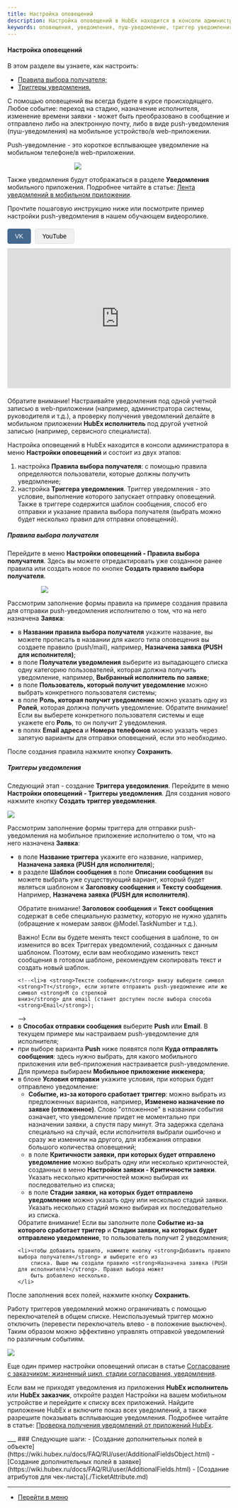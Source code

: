 ```yaml
---
title: Настройка оповещений
description: Настройка оповещений в HubEx находится в консоли администратора в меню Настройки оповещений и состоит из двух этапов. Настройки Правила выбора получателя, с помощью котрого определяются пользователи для получения уведомления. И настройки Триггера уведомления - специального условия, выполнение которого запускает отправку оповещений. Также в триггере содержится шаблон сообщения, способ его отправки и указание правила выбора получателя.
keywords: оповещения, уведомления, пуш-уведомление, триггер уведомления, hubex, хабекс, хубекс, хабикс
---
```



#### Настройка оповещений
<html>
<head>
    <style>
        .video-player-container {
            margin: 20px 0;
        }
        .video-source-selector {
            margin-bottom: 10px;
        }
        .source-btn {
            padding: 8px 16px;
            background: #f0f0f0;
            border: 1px solid #ddd;
            cursor: pointer;
            margin-right: 5px;
            border-radius: 4px;
            font-family: Arial, sans-serif;
            font-size: 14px;
            transition: all 0.3s ease;
        }
        .source-btn:hover {
            background: #e0e0e0;
        }
        .source-btn.active {
            background: #45688e;
            color: white;
            border-color: #45688e;
        }
        .video-frame {
            width: 560px;
            height: 315px;
            max-width: 100%;
        }
        .video-frame iframe {
            width: 100%;
            height: 100%;
            border: none;
        }
    </style>
<meta charset="utf-8">
</head>
<body>
<p>В этом разделе вы узнаете, как настроить:</p>
<ul>
    <li><a href="#rule">Правила выбора получателя;</a></li>
    <li><a href="#notiftrig">Триггеры уведомления.</a></li>
</ul>

<p>С помощью оповещений вы всегда будете в курсе происходящего. Любое событие: переход на стадию, назначение
    исполнителя,
    изменение времени заявки - может быть преобразовано в сообщение и отправлено либо на электронную почту, либо в
    виде
    push-уведомления (пуш-уведомления) на мобильное устройство/в web-приложении.</p>
<p>Push-уведомление - это короткое всплывающее уведомление на мобильном телефоне/в web-приложении. </p>
<div>
    <img style="margin: 0 auto; display: block; max-width: 40%;"
         src="/attachments/images/FAQ/ADMIN/Notifications/Push.jpg"/>
</div>
<p>Также уведомления будут отображаться в разделе <strong>Уведомления</strong> мобильного приложения. Подробнее читайте в статье: <a
        href="https://wiki.hubex.ru/docs/FAQ/RU/user/NotificationInMob.html">Лента уведомлений в мобильном
    приложении</a>. </p>

<p>Прочтите пошаговую инструкцию ниже или посмотрите пример настройки push-уведомления в нашем обучающем
    видеоролике.</p>

<div class="video-player-container" data-player-id="player22">
    <div class="video-source-selector">
        <button class="source-btn active" data-source="vk">VK</button>
        <button class="source-btn" data-source="youtube">YouTube</button>
    </div>
    <div class="video-embed">
        <div class="video-frame youtube-frame" style="display: none;">
            <iframe src="https://www.youtube.com/embed/93iMHUnSK94" loading="lazy" allow="accelerometer; encrypted-media; gyroscope; picture-in-picture" allowfullscreen></iframe>
        </div>
        <div class="video-frame vk-frame" style="display: block;">
            <iframe src="https://vkvideo.ru/video_ext.php?oid=-187865475&id=456239091&hd=2&autoplay=0" allowfullscreen></iframe>
        </div>
    </div>
</div>

<p>Обратите внимание! Настраивайте уведомления под одной учетной записью в web-приложении (например, администратора
    системы, руководителя и т.д.), а проверку получения уведомлений делайте в мобильном приложении <strong>HubEx
        исполнитель</strong> под другой учетной записью (например, сервисного специалиста). </p>

<p>Настройка оповещений в HubEx находится в консоли администратора в меню <strong>Настройки оповещений</strong> и
    состоит из двух
    этапов:</p>
<ol>
    <li>настройка <strong id="#rule">Правила выбора получателя</strong>: с помощью правила определяются пользователи,
        которые должны получить
        уведомление;
    </li>
    <li>настройка <strong id="#notiftrig">Триггера уведомления</strong>. Триггер уведомления - это условие, выполнение
        которого запускает отправку
        оповещений. Также в триггере содержится шаблон сообщения, способ его отправки и указание правила выбора
        получателя (выбрать можно будет несколько правил для отправки оповещений).
    </li>
</ol>

<h5 id="rule">Правила выбора получателя</h5>
<p>Перейдите в меню <strong>Настройки оповещений - Правила выбора получателя</strong>. Здесь вы можете отредактировать
    уже созданное
    ранее правила или создать новое по кнопке <strong>Создать правило выбора получателя</strong>. </p>
<div>
    <img style="margin: 0 auto; display: block; max-width: 70%;"
         src="/attachments/images/FAQ/ADMIN/Notifications/Rule.jpg"/>
</div>
<p>Рассмотрим заполнение формы правила на примере создания правила для отправки push-уведомления исполнителю о том, что
    на него назначена <strong>Заявка</strong>:</p>
<ul>
    <li>в <strong>Названии правила выбора получателя</strong> укажите название, вы можете прописать в названии для
        какого типа оповещения
        вы создаете правило (push/mail), например, <strong>Назначена заявка (PUSH для исполнителя)</strong>;
    </li>
    <li>в поле <strong>Получатели уведомления</strong> выберите из выпадающего списка одну категорию пользователей,
        которая должна
        получить уведомление, например, <strong>Выбранный исполнитель по заявке</strong>;
    </li>
    <li>в поле <strong>Пользователь, который получит уведомление</strong> можно выбрать конкретного пользователя
        системы;
    </li>
    <li>в поле <strong>Роль, которая получит уведомление</strong> можно указать одну из <strong>Ролей</strong>, которая
        должна получить уведомление.
        Обратите внимание! Если вы выберете конкретного пользователя системы и еще укажете его <strong>Роль</strong>, то
        он
        получит 2 уведомления.
    </li>
    <li>в полях <strong>Email адреса</strong> и <strong>Номера телефонов</strong> можно указать через запятую варианты
        для отправки оповещений, если это
        необходимо.
    </li>

</ul>
<p>После создания правила нажмите кнопку <strong>Сохранить</strong>.</p>


<h5 id="notiftrig">Триггеры уведомления</h5>

<p>Следующий этап - создание <strong>Триггера уведомления</strong>. Перейдите в меню <strong>Настройки оповещений -
    Триггеры уведомления</strong>. Для
    создания нового нажмите кнопку <strong>Создать триггер уведомления</strong>.</p>
<div>
    <img style="margin: 0 auto; display: block; max-width: 100%;"
         src="/attachments/images/FAQ/ADMIN/Notifications/Trigger.jpg"/>
</div>
<p>Рассмотрим заполнение формы триггера для отправки push-уведомления на мобильное приложение исполнителю о том, что
    на него назначена <strong>Заявка</strong>:</p>

<ul>
    <li>в поле <strong>Название триггера</strong> укажите его название, например, <strong>Назначена заявка (PUSH для
        исполнителя</strong>);
    </li>
    <li>в разделе <strong>Шаблон сообщения</strong> в поле <strong>Описании сообщения</strong> вы можете выбрать уже
        существующий вариант, который будет являться шаблоном к <strong>Заголовку сообщения</strong> и <strong>Тексту
            сообщения</strong>. Например, <strong>Назначена заявка (PUSH для исполнителя)</strong>.
        <p>Обратите внимание! <strong>Заголовок сообщения</strong> и <strong>Текст сообщения</strong> содержат в себе
            специальную разметку, которую не
            нужно удалять (обращение к
            номерам заявок @Model.TaskNumber и т.д.).</p>
        <p>Важно! Если вы будете менять текст сообщения в шаблоне, то он изменится во всех Триггерах уведомлений,
            созданных с данным шаблоном. Поэтому, если вам необходимо изменить текст сообщения в готовом шаблоне,
            рекомендуем скопировать текст и создать новый шаблон.</p>
    </li>
    <!--<li>в нижней части поля <strong>Описание сообщения</strong> находятся технические символы для оформления сообщения.
        Если вам необходимо отправить сообщение;
    </li>-->
    <!-- <img src="/attachments/images/FAQ/ADMIN/Notifications/TT.jpg" align="left" width="18" height="16"/>-->

    <!--<li>в <strong>Тексте сообщения</strong> внизу выберите символ  <strong>Тт</strong>, если хотите отправить push-уведомление или же символ <strong>M со стрелкой
    вниз</strong> для email (станет доступен после выбора способа <strong>Email</strong>);
</li>-->
    <li>в <strong>Способах отправки сообщения</strong> выберите <strong>Push</strong> или <strong>Email</strong>. В
        текущем
        примере мы настраиваем push-уведомление для
        исполнителя;
    </li>
    <li>при выборе варианта <strong>Push</strong> ниже появятся поля <strong>Куда отправлять сообщения</strong>: здесь
        нужно выбрать, для какого
        мобильного приложения или веб-приложения настраивается push-уведомление. Для примера выбираем <strong>Мобильное
            приложение инженера</strong>;
    </li>
    <li>в блоке <strong>Условия отправки</strong> укажите условия, при которых будет отправлено
        уведомление:
        <ul>
            <li><strong>Событие, из-за которого сработает триггер</strong>: можно выбрать из предложенных вариантов,
                например,
                <strong>Изменено назначение по заявке (отложенное)</strong>. Слово "отложенное" в названии события
                означает, что
                уведомление придет не моментально при назначении заявки, а спустя пару минут. Эта задержка сделана
                специально на случай, если исполнителя выбрали ошибочно и сразу же изменили на другого, для избежания
                отправки большого количества оповещений;
            </li>
            <li>в поле <strong>Критичности заявки, при которых будет отправлено уведомление</strong> можно выбрать одну
                или несколько
                критичностей, созданных в меню <strong>Настройки заявки - Критичности заявки</strong>. Указать несколько
                критичностей
                можно выбирая их последовательно из списка;
            </li>
            <li>в поле <strong>Стадии заявки, на которых будет отправлено уведомление</strong> можно указать одну или
                несколько стадий
                заявки. Указать несколько стадий можно выбирая их последовательно из списка.
            </li>
        </ul>
        Обратите внимание! Если вы заполните поле <strong>Событие из-за которого сработает триггер</strong> и
        <strong>Стадии заявки, на которых будет отправлено уведомление</strong>, то пользователь получит 2 уведомления;
    </li>

    <li>чтобы добавить правило, нажмите кнопку <strong>Добавить правило выбора получателя</strong> и выберите его из
        списка. Выше мы создали правило <strong>Назначена заявка (PUSH для исполнителя)</strong>. Правил выбора может
        быть добавлено несколько.
    </li>
</ul>

<p>После заполнения всех полей, нажмите кнопку <strong>Сохранить</strong>.</p>
<p>Работу триггеров уведомлений можно ограничивать с помощью переключателей в общем списке. Неиспользуемый триггер можно отключить (перевести переключатель влево - в положение выключен). Таким образом можно эффективно управлять отправкой уведомлений по различным событиям. </p>
<div>
    <img style="margin: 0 auto; display: block; max-width: 100%;"
         src="/attachments/images/FAQ/ADMIN/Notifications/Trigger2.jpg"/>
</div>

<p>Еще один пример настройки оповещений описан в статье <a
        href="https://wiki.hubex.ru/docs/FAQ/RU/admin/CustomerAgreement.html">Согласование с заказчиком: жизненный цикл,
    стадии согласования, уведомления</a>.</p>

<p>Если вам не приходят уведомления из приложения <strong>HubEx исполнитель</strong> или <strong>HubEx заказчик</strong>,
    откройте раздел Настройки на
    вашем мобильном устройстве и перейдите к списку всех приложений. Найдите приложение HubEx и включите показ всех
    уведомлений, а также разрешите показывать всплывающие уведомления. Подробнее читайте в статье: <a
            href="https://wiki.hubex.ru/docs/FAQ/RU/user/HowToNotificationsToMobile.html">Проверка получения уведомлений
        от приложений HubEx</a>.
</p>

<script>
    function hideSiblingVideo(activeVideo){
        const nextSibling=activeVideo.nextElementSibling
        const prevSibling=activeVideo.previousElementSibling
        if(nextSibling){
            nextSibling.style.display="none"
        }
        if(prevSibling){
            prevSibling.style.display="none"
        }
    }
 
    function switchActiveButtons(activeButton){
        const nextSibling=activeButton.nextElementSibling
        const prevSibling=activeButton.previousElementSibling
        const activeClass="active"
        if(nextSibling){
            nextSibling.classList.remove(activeClass)
        }
        if(prevSibling){
            prevSibling.classList.remove(activeClass)
        }
        activeButton.classList.add(activeClass)
        return activeButton?.dataset?.source
    }

    function switchShowVideos(activeContainer,label){
        const videoClass=`video-frame ${label}-frame`
        const videoFrame=activeContainer.querySelector(videoClass)
        const videos=activeContainer.children[1].children
        const activeVideo=Array.from(videos).filter((item)=>item.className===videoClass)
        console.debug({activeVideo})
        hideSiblingVideo(activeVideo[0])
        activeVideo[0].style.display="block"
    }

    const allVideoContainers=document.querySelectorAll(".video-player-container")
    allVideoContainers.forEach((container)=>{
        container.addEventListener("click",(e)=>{
            if(!e.target.classList.contains('source-btn')) return;
            
            console.debug({e},{container})
            const targetButton=e.target
            const activeSource=switchActiveButtons(targetButton)
            console.debug(activeSource)
            if(activeSource){
                switchShowVideos(container,activeSource)
            }
        })
    })
</script>

</body>
</html>
___
### Следующие шаги:
- [Создание дополнительных полей в объекте](https://wiki.hubex.ru/docs/FAQ/RU/user/AdditionalFieldsObject.html)
- [Создание дополнительных полей в заявке](https://wiki.hubex.ru/docs/FAQ/RU/user/AdditionalFields.html)
- [Создание атрибутов для чек-листа](./TicketAttribute.md)

____
- [Перейти в меню](http://wiki.hubex.ru)
